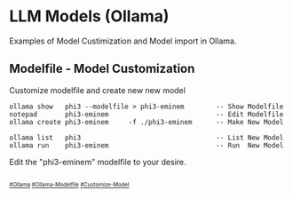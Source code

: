 # LLM Models (Ollama)
Examples of Model Custimization and Model import in Ollama.
## Modelfile - Model Customization
Customize modelfile and create new new model
```
ollama show   phi3 --modelfile > phi3-eminem        -- Show Modelfile
notepad       phi3-eminem                           -- Edit Modelfile
ollama create phi3-eminem     -f ./phi3-eminem      -- Make New Model

ollama list   phi3                                  -- List New Model
ollama run    phi3-eminem                           -- Run  New Model
```
Edit the "phi3-eminem" modelfile to your desire.
```
```
<sub><sub>
[#Ollama](https://github.com/ollama/ollama)
[#Ollama-Modelfile](https://github.com/ollama/ollama/blob/main/docs/modelfile.md)
[#Customize-Model](https://www.youtube.com/watch?v=QTv3DQ1tY6I)</sub></sub> 

